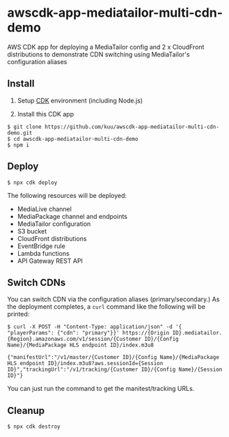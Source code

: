 # awscdk-app-mediatailor-multi-cdn-demo

AWS CDK app for deploying a MediaTailor config and 2 x CloudFront distributions to demonstrate CDN switching using MediaTailor's configuration aliases

## Install
1. Setup [CDK](https://docs.aws.amazon.com/cdk/v2/guide/getting_started.html) environment (including Node.js)

2. Install this CDK app
```
$ git clone https://github.com/kuu/awscdk-app-mediatailor-multi-cdn-demo.git
$ cd awscdk-app-mediatailor-multi-cdn-demo
$ npm i
```

## Deploy
```
$ npx cdk deploy
```
The following resources will be deployed:
* MediaLive channel
* MediaPackage channel and endpoints
* MediaTailor configuration
* S3 bucket
* CloudFront distributions
* EventBridge rule
* Lambda functions
* API Gateway REST API

## Switch CDNs
You can switch CDN via the configuration aliases (primary/secondary.)
As the deployment completes, a `curl` command like the following will be printed:
```
$ curl -X POST -H "Content-Type: application/json" -d '{ "playerParams": {"cdn": "primary"}}' https://{Origin ID}.mediatailor.{Region}.amazonaws.com/v1/session/{Customer ID}/{Config Name}/{MediaPackage HLS endpoint ID}/index.m3u8

{"manifestUrl":"/v1/master/{Customer ID}/{Config Name}/{MediaPackage HLS endpoint ID}/index.m3u8?aws.sessionId={Session ID}","trackingUrl":"/v1/tracking/{Customer ID}/{Config Name}/{Session ID}"}
```
You can just run the command to get the manitest/tracking URLs.

## Cleanup
```
$ npx cdk destroy
```

